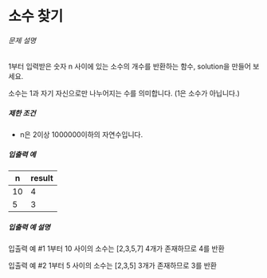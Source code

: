 # 소수 찾기
###### 문제 설명

1부터 입력받은 숫자 n 사이에 있는 소수의 개수를 반환하는 함수, solution을 만들어 보세요.

소수는 1과 자기 자신으로만 나누어지는 수를 의미합니다.
(1은 소수가 아닙니다.)

##### 제한 조건

- n은 2이상 1000000이하의 자연수입니다.

##### 입출력 예

| n    | result |
| ---- | ------ |
| 10   | 4      |
| 5    | 3      |

##### 입출력 예 설명

입출력 예 #1
1부터 10 사이의 소수는 [2,3,5,7] 4개가 존재하므로 4를 반환

입출력 예 #2
1부터 5 사이의 소수는 [2,3,5] 3개가 존재하므로 3를 반환